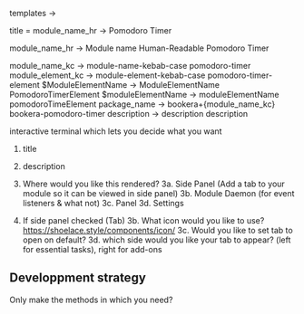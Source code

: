templates ->

title = module_name_hr -> Pomodoro Timer

module_name_hr -> Module name Human-Readable
Pomodoro Timer

module_name_kc -> module-name-kebab-case
pomodoro-timer
module_element_kc -> module-element-kebab-case
pomodoro-timer-element
$ModuleElementName -> ModuleElementName
PomodoroTimerElement
$moduleElementName -> moduleElementName
pomodoroTimeElement
package_name -> bookera+{module_name_kc}
bookera-pomodoro-timer
description -> description
description

interactive terminal which lets you decide what you want

1. title
2. description
3. Where would you like this rendered?
   3a. Side Panel (Add a tab to your module so it can be viewed in side panel)
   3b. Module Daemon (for event listeners & what not)
   3c. Panel
   3d. Settings

4. If side panel checked (Tab)
   3b. What icon would you like to use?
   https://shoelace.style/components/icon/
   3c. Would you like to set tab to open on default?
   3d. which side would you like your tab to appear? (left for essential tasks), right for add-ons

## Developpment strategy

Only make the methods in which you need?
